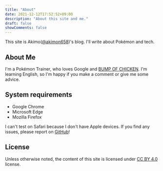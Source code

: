 ```yaml
---
title: "About"
date: 2021-12-12T17:52:52+09:00
description: "About this site and me."
draft: false
showComments: false
---
```


This site is Akimo([@akimon658](https://twitter.com/Akimon658))'s blog.
I'll write about Pokémon and tech.

## About Me

I'm a Pokémon Trainer, who loves Google and [BUMP OF CHICKEN](https://en.wikipedia.org/wiki/Bump_of_Chicken).
I'm learning English, so I'm happy if you make a comment or give me some advice.

## System requirements

- Google Chrome
- Microsoft Edge
- Mozilla Firefox

I can't test on Safari because I don't have Apple devices.
If you find any issues, please report on [GitHub](https://github.com/Akimon658/akimon658.github.io/issues)!

## License

Unless otherwise noted, the content of this site is licensed under [CC BY 4.0](https://github.com/Akimon658/akimon658.github.io/blob/main/LICENSE) license.

